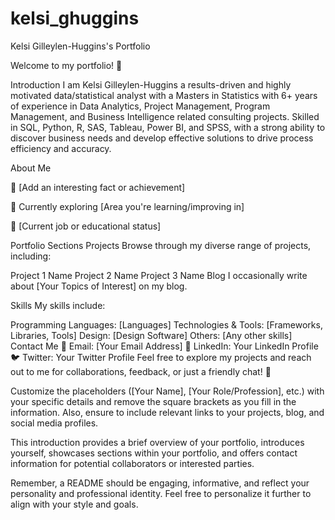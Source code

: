 # kelsi_ghuggins

Kelsi Gilleylen-Huggins's Portfolio


Welcome to my portfolio! 👋

Introduction
I am Kelsi Gilleylen-Huggins a results-driven and highly motivated data/statistical analyst with a Masters in Statistics with 6+ years of experience in Data Analytics, Project Management, Program Management, and Business Intelligence related consulting projects. Skilled in SQL, Python, R, SAS, Tableau, Power BI, and SPSS, with a strong ability to discover business needs and develop effective solutions to drive process efficiency and accuracy. 


About Me

🌟 [Add an interesting fact or achievement]

🌱 Currently exploring [Area you're learning/improving in]

💼 [Current job or educational status]

Portfolio Sections
Projects
Browse through my diverse range of projects, including:

Project 1 Name
Project 2 Name
Project 3 Name
Blog
I occasionally write about [Your Topics of Interest] on my blog.

Skills
My skills include:

Programming Languages: [Languages]
Technologies & Tools: [Frameworks, Libraries, Tools]
Design: [Design Software]
Others: [Any other skills]
Contact Me
📧 Email: [Your Email Address]
🔗 LinkedIn: Your LinkedIn Profile
🐦 Twitter: Your Twitter Profile
Feel free to explore my projects and reach out to me for collaborations, feedback, or just a friendly chat! 🚀

Customize the placeholders ([Your Name], [Your Role/Profession], etc.) with your specific details and remove the square brackets as you fill in the information. Also, ensure to include relevant links to your projects, blog, and social media profiles.

This introduction provides a brief overview of your portfolio, introduces yourself, showcases sections within your portfolio, and offers contact information for potential collaborators or interested parties.

Remember, a README should be engaging, informative, and reflect your personality and professional identity. Feel free to personalize it further to align with your style and goals.
